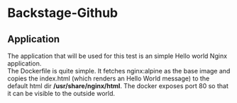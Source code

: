 # Backstage-Github

## Application

The application that will be used for this test is an simple Hello world Nginx application.  
The Dockerfile is quite simple. It fetches nginx:alpine as the base image and copies the index.html (which renders an Hello World message) to the default html dir **/usr/share/nginx/html**. The docker exposes port 80 so that it can be visible to the outside world.

